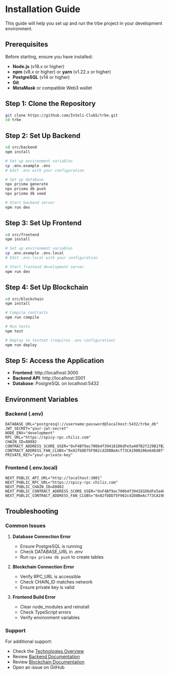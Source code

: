# Installation Guide

This guide will help you set up and run the trbe project in your development environment.

## Prerequisites

Before starting, ensure you have installed:

- **Node.js** (v18.x or higher)
- **npm** (v8.x or higher) or **yarn** (v1.22.x or higher)
- **PostgreSQL** (v14 or higher)
- **Git**
- **MetaMask** or compatible Web3 wallet

## Step 1: Clone the Repository

```bash
git clone https://github.com/Inteli-Club5/trbe.git
cd trbe
```

## Step 2: Set Up Backend

```bash
cd src/backend
npm install

# Set up environment variables
cp .env.example .env
# Edit .env with your configuration

# Set up database
npx prisma generate
npx prisma db push
npx prisma db seed

# Start backend server
npm run dev
```

## Step 3: Set Up Frontend

```bash
cd src/frontend
npm install

# Set up environment variables
cp .env.example .env.local
# Edit .env.local with your configuration

# Start frontend development server
npm run dev
```

## Step 4: Set Up Blockchain

```bash
cd src/blockchain
npm install

# Compile contracts
npm run compile

# Run tests
npm test

# Deploy to testnet (requires .env configuration)
npm run deploy
```

## Step 5: Access the Application

- **Frontend**: http://localhost:3000
- **Backend API**: http://localhost:3001
- **Database**: PostgreSQL on localhost:5432

## Environment Variables

### Backend (.env)
```env
DATABASE_URL="postgresql://username:password@localhost:5432/trbe_db"
JWT_SECRET="your-jwt-secret"
NODE_ENV="development"
RPC_URL="https://spicy-rpc.chiliz.com"
CHAIN_ID=88882
CONTRACT_ADDRESS_SCORE_USER="0xF4Bf9ac700b4f394181D6dFe5a40fB2f229B1fB2"
CONTRACT_ADDRESS_FAN_CLUBS="0x82fbDD75F982cd2D8BeAcf73CA1980286e64Ed8f"
PRIVATE_KEY="your-private-key"
```

### Frontend (.env.local)
```env
NEXT_PUBLIC_API_URL="http://localhost:3001"
NEXT_PUBLIC_RPC_URL="https://spicy-rpc.chiliz.com"
NEXT_PUBLIC_CHAIN_ID=88882
NEXT_PUBLIC_CONTRACT_ADDRESS_SCORE_USER="0xF4Bf9ac700b4f394181D6dFe5a40fB2f229B1fB2"
NEXT_PUBLIC_CONTRACT_ADDRESS_FAN_CLUBS="0x82fbDD75F982cd2D8BeAcf73CA1980286e64Ed8f"
```

## Troubleshooting

### Common Issues

1. **Database Connection Error**
   - Ensure PostgreSQL is running
   - Check DATABASE_URL in .env
   - Run `npx prisma db push` to create tables

2. **Blockchain Connection Error**
   - Verify RPC_URL is accessible
   - Check CHAIN_ID matches network
   - Ensure private key is valid

3. **Frontend Build Error**
   - Clear node_modules and reinstall
   - Check TypeScript errors
   - Verify environment variables

### Support

For additional support:
- Check the [Technologies Overview](/docs/technologies/overview)
- Review [Backend Documentation](/docs/technologies/backend)
- Review [Blockchain Documentation](/docs/technologies/blockchain)
- Open an issue on GitHub 